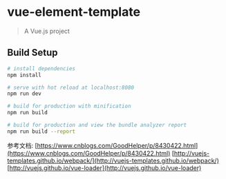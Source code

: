 # vue-element-template

> A Vue.js project

## Build Setup

``` bash
# install dependencies
npm install

# serve with hot reload at localhost:8080
npm run dev

# build for production with minification
npm run build

# build for production and view the bundle analyzer report
npm run build --report
```
参考文档:
[https://www.cnblogs.com/GoodHelper/p/8430422.html](https://www.cnblogs.com/GoodHelper/p/8430422.html)
[http://vuejs-templates.github.io/webpack/](http://vuejs-templates.github.io/webpack/)
[http://vuejs.github.io/vue-loader](http://vuejs.github.io/vue-loader)
